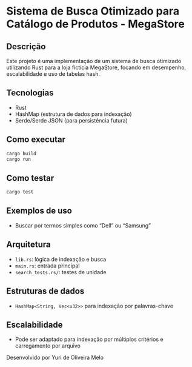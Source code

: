 # Sistema de Busca Otimizado para Catálogo de Produtos - MegaStore

## Descrição
Este projeto é uma implementação de um sistema de busca otimizado utilizando Rust para a loja fictícia MegaStore, focando em desempenho, escalabilidade e uso de tabelas hash.

## Tecnologias
- Rust
- HashMap (estrutura de dados para indexação)
- Serde/Serde JSON (para persistência futura)

## Como executar

```bash
cargo build
cargo run
```

## Como testar

```bash
cargo test
```

## Exemplos de uso
- Buscar por termos simples como “Dell” ou “Samsung”

## Arquitetura
- `lib.rs`: lógica de indexação e busca
- `main.rs`: entrada principal
- `search_tests.rs/`: testes de unidade

## Estruturas de dados
- `HashMap<String, Vec<u32>>` para indexação por palavras-chave

## Escalabilidade
- Pode ser adaptado para indexação por múltiplos critérios e carregamento por arquivo

Desenvolvido por Yuri de Oliveira Melo
